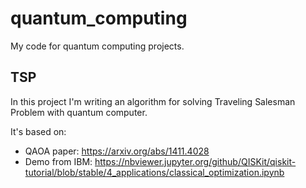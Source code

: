 # quantum_computing
My code for quantum computing projects.

## TSP

In this project I'm writing an algorithm for solving Traveling Salesman Problem with quantum computer.

It's based on: 

- QAOA paper: https://arxiv.org/abs/1411.4028
- Demo from IBM: https://nbviewer.jupyter.org/github/QISKit/qiskit-tutorial/blob/stable/4_applications/classical_optimization.ipynb

